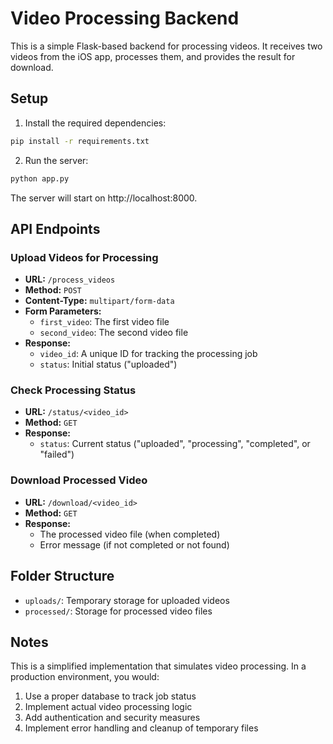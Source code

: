 # Video Processing Backend

This is a simple Flask-based backend for processing videos. It receives two videos from the iOS app, processes them, and provides the result for download.

## Setup

1. Install the required dependencies:

```bash
pip install -r requirements.txt
```

2. Run the server:

```bash
python app.py
```

The server will start on http://localhost:8000.

## API Endpoints

### Upload Videos for Processing
- **URL:** `/process_videos`
- **Method:** `POST`
- **Content-Type:** `multipart/form-data`
- **Form Parameters:**
  - `first_video`: The first video file
  - `second_video`: The second video file
- **Response:**
  - `video_id`: A unique ID for tracking the processing job
  - `status`: Initial status ("uploaded")

### Check Processing Status
- **URL:** `/status/<video_id>`
- **Method:** `GET`
- **Response:**
  - `status`: Current status ("uploaded", "processing", "completed", or "failed")

### Download Processed Video
- **URL:** `/download/<video_id>`
- **Method:** `GET`
- **Response:**
  - The processed video file (when completed)
  - Error message (if not completed or not found)

## Folder Structure

- `uploads/`: Temporary storage for uploaded videos
- `processed/`: Storage for processed video files

## Notes

This is a simplified implementation that simulates video processing. In a production environment, you would:

1. Use a proper database to track job status
2. Implement actual video processing logic
3. Add authentication and security measures
4. Implement error handling and cleanup of temporary files 